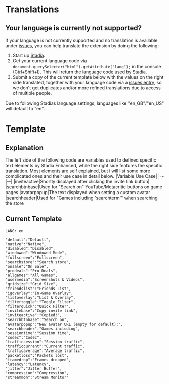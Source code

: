 
# Translations

## Your language is currently not supported?
If your language is not currently supported and no translation is available under [issues](https://github.com/ChristopherKlay/StadiaEnhanced/issues?q=is%3Aissue+label%3Atranslation+), you can help translate the extension by doing the following:

1. Start up [Stadia](https://stadia.com/).
2. Get your current language code via `document.querySelector("html").getAttribute("lang");` in the console (Ctrl+Shift+I). This will return the language code used by Stadia.
3. Submit a copy of the current template below with the values on the right side translated, together with your language code via a [issues entry](https://github.com/ChristopherKlay/StadiaEnhanced/issues), so we don't get duplicates and/or more refined translations due to access of multiple people.

Due to following Stadias language settings, languages like "en_GB"/"en_US" will default to "en".
# Template

## Explanation
The left side of the following code are variables used to defined specific text elements by Stadia Enhanced, while the right side features the specific translation. Most elements are self explained, but i will list some more complicated ones and their use case in detail below.
|Variable|Use Case|
|--|--|
|inviteactive|Shortly displayed after clicking the invite link button|
|searchbtnbase|Used for "Search on" YouTube/Metacritic buttons on game pages
|avatarpopup|The text displayed when setting a custom avatar
|searchheader|Used for "Games including 'searchterm'" when searching the store

## Current Template

    LANG: en
    
    "default":"Default",
    "native":"Native",
    "disabled":"Disabled",
    "windowed":"Windowed Mode",
    "fullscreen":"Fullscreen",
    "searchstore":"Search store",
    "onsale":"On Sale",
    "prodeals":"Pro Deals",
    "allgames":"All Games",
    "usermedia":"Screenshots & Videos",
    "gridsize":"Grid Size",
    "friendslist":"Friends List",
    "igoverlay":"In-Game Overlay",
    "listoverlay":"List & Overlay",
    "filtertoggle":"Toggle Filter",
    "filterquick":"Quick Filter",
    "invitebase":"Copy invite link",
    "inviteactive":"Copied!",
    "searchbtnbase":"Search on",
    "avatarpopup":"New avatar URL (empty for default):",
    "searchheader":"Games including",
    "sessiontime":"Session time",
    "codec":"Codec",
    "trafficsession":"Session traffic",
    "trafficcurrent":"Current traffic",
    "trafficaverage":"Average traffic",
    "packetloss":"Packets lost",
    "framedrop":"Frames dropped",
    "latency":"Latency",
    "jitter":"Jitter Buffer",
    "compression":"Compression",
    "streammon":"Stream Monitor"
